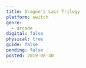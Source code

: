 ```yaml
---
title: Dragon's Lair Trilogy
platform: switch
genre:
  - arcade
digital: false
physical: true
guide: false
pending: false
posted: 2019-08-30
---
```

